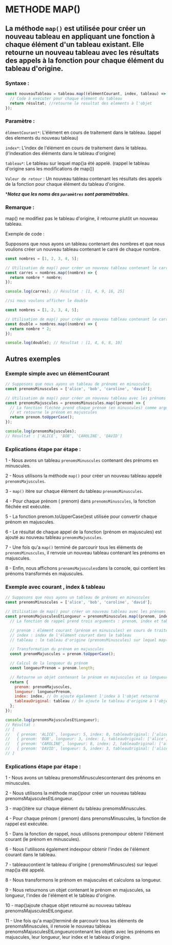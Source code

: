# METHODE MAP()

## La méthode ``map()`` est utilisée pour créer un nouveau tableau en appliquant une fonction à chaque élément d'un tableau existant. Elle retourne un nouveau tableau avec les résultats des appels à la fonction pour chaque élément du tableau d'origine.

### Syntaxe :
```js
const nouveauTableau = tableau.map((élémentCourant, index, tableau) => {
  // Code à exécuter pour chaque élément du tableau
  return résultat; //retourne le resultat des elements à l'objet
});
```

### Paramètre :

``élémentCourant*``: L'élément en cours de traitement dans le tableau. (appel des elements du nouveau tableau)

``index*``: L'index de l'élément en cours de traitement dans le tableau.(l'indexation des éléments dans le tableau d'origine)

``tableau*``: Le tableau sur lequel map()a été appelé. (rappel le tableau d'origine sans les modifications de map())

``Valeur de retour`` : 
Un nouveau tableau contenant les résultats des appels de la fonction pour chaque élément du tableau d'origine.

******Notez que les noms des ``paramètres`` sont paramètrables.*****
### Remarque :
map() ne modifiez pas le tableau d'origine, il retourne plutôt un nouveau tableau.

Exemple de code :

Supposons que nous ayons un tableau contenant des nombres et que nous voulions créer un nouveau tableau contenant le carré de chaque nombre.

```js
const nombres = [1, 2, 3, 4, 5];

// Utilisation de map() pour créer un nouveau tableau contenant le carré de chaque nombre
const carres = nombres.map((nombre) => {
  return nombre * nombre;
});

console.log(carres); // Résultat : [1, 4, 9, 16, 25]

//si nous voulons afficher le double 

const nombres = [1, 2, 3, 4, 5];

// Utilisation de map() pour créer un nouveau tableau contenant le carré de chaque nombre
const double = nombres.map((nombre) => {
  return nombre * 2;
});

console.log(double); // Résultat : [1, 4, 6, 8, 10]
```


## Autres exemples 


### Exemple simple avec un élémentCourant

```js
// Supposons que nous ayons un tableau de prénoms en minuscules
const prenomsMinuscules = ['alice', 'bob', 'caroline', 'david'];

// Utilisation de map() pour créer un nouveau tableau avec les prénoms en majuscules
const prenomsMajuscules = prenomsMinuscules.map((prenom) => {
  // La fonction fléchée prend chaque prénom (en minuscules) comme argument
  // et retourne le prénom en majuscules
  return prenom.toUpperCase();
});

console.log(prenomsMajuscules);
// Résultat : ['ALICE', 'BOB', 'CAROLINE', 'DAVID']
```
### Explications étape par étape :
1 - Nous avons un tableau ``prenomsMinuscules`` contenant des prénoms en minuscules.

2 - Nous utilisons la méthode ``map()`` pour créer un nouveau tableau appelé ``prenomsMajuscules``.

3 - ``map()`` itère sur chaque élément du tableau ``prenomsMinuscules``.

4 - Pour chaque prénom ( prenom) dans ``prenomsMinuscules``, la fonction fléchée est exécutée.

5 - La fonction prenom.toUpperCase()est utilisée pour convertir chaque prénom en majuscules.

6 - Le résultat de chaque appel de la fonction (prénom en majuscules) est ajouté au nouveau tableau ``prenomsMajuscules``.

7 - Une fois qu'a ``map()`` terminé de parcourir tous les éléments de ``prenomsMinuscules``, il renvoie un nouveau tableau contenant les prénoms en majuscules.

8 - Enfin, nous affichons ``prenomsMajuscules``dans la console, qui contient les prénoms transformés en majuscules.

### Exemple avec courant , index & tableau

```js
// Supposons que nous ayons un tableau de prénoms en minuscules
const prenomsMinuscules = ['alice', 'bob', 'caroline', 'david'];

// Utilisation de map() pour créer un nouveau tableau avec les prénoms en majuscules et leur longueur
const prenomsMajusculesEtLongueur = prenomsMinuscules.map((prenom, index, tableau) => {
  // La fonction de rappel prend trois arguments : prenom, index et tableau

  // prenom : élément courant (prénom en minuscules) en cours de traitement par map()
  // index : index de l'élément courant dans le tableau
  // tableau : le tableau d'origine (prenomsMinuscules) sur lequel map() a été appelé

  // Transformation du prénom en majuscules
  const prenomMajuscules = prenom.toUpperCase();

  // Calcul de la longueur du prénom
  const longueurPrenom = prenom.length;

  // Retourne un objet contenant le prénom en majuscules et sa longueur
  return {
    prenom: prenomMajuscules,
    longueur: longueurPrenom,
    index: index, // On ajoute également l'index à l'objet retourné
    tableauOriginal: tableau // On ajoute le tableau d'origine à l'objet retourné
  };
});

console.log(prenomsMajusculesEtLongueur);
// Résultat :
// [
//   { prenom: 'ALICE', longueur: 5, index: 0, tableauOriginal: ['alice', 'bob', 'caroline', 'david'] },
//   { prenom: 'BOB', longueur: 3, index: 1, tableauOriginal: ['alice', 'bob', 'caroline', 'david'] },
//   { prenom: 'CAROLINE', longueur: 8, index: 2, tableauOriginal: ['alice', 'bob', 'caroline', 'david'] },
//   { prenom: 'DAVID', longueur: 5, index: 3, tableauOriginal: ['alice', 'bob', 'caroline', 'david'] }
// ]

```

### Explications étape par étape :

1 - Nous avons un tableau prenomsMinusculescontenant des prénoms en minuscules.

2 - Nous utilisons la méthode map()pour créer un nouveau tableau prenomsMajusculesEtLongueur.

3 - map()itère sur chaque élément du tableau prenomsMinuscules.

4 - Pour chaque prénom ( prenom) dans prenomsMinuscules, la fonction de rappel est exécutée.

5 - Dans la fonction de rappel, nous utilisons prenompour obtenir l'élément courant (le prénom en minuscules).

6 - Nous l'utilisons également indexpour obtenir l'index de l'élément courant dans le tableau.

7 - tableaucontient le tableau d'origine ( prenomsMinuscules) sur lequel map()a été appelé.

8 - Nous transformons le prénom en majuscules et calculons sa longueur.

9 - Nous retournons un objet contenant le prénom en majuscules, sa longueur, l'index de l'élément et le tableau d'origine.

10 - map()ajoute chaque objet retourné au nouveau tableau prenomsMajusculesEtLongueur.

11 - Une fois qu'a map()terminé de parcourir tous les éléments de prenomsMinuscules, il renvoie le nouveau tableau prenomsMajusculesEtLongueurcontenant les objets avec les prénoms en majuscules, leur longueur, leur index et le tableau d'origine.